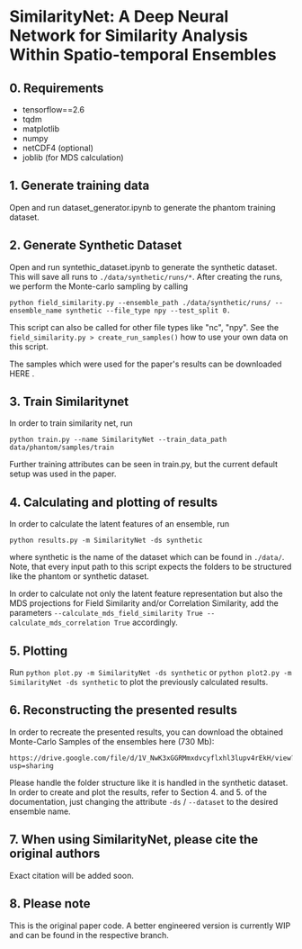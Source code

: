# SimilarityNet: A Deep Neural Network for Similarity Analysis Within Spatio-temporal Ensembles

## 0. Requirements
* tensorflow==2.6
* tqdm
* matplotlib
* numpy
* netCDF4 (optional)
* joblib (for MDS calculation)

## 1. Generate training data
Open and run dataset_generator.ipynb to generate the phantom training dataset.

## 2. Generate Synthetic Dataset
Open and run syntethic_dataset.ipynb to generate the synthetic dataset. This will save all runs to `./data/synthetic/runs/*`.
After creating the runs, we perform the Monte-carlo sampling by calling

```shell
python field_similarity.py --ensemble_path ./data/synthetic/runs/ --ensemble_name synthetic --file_type npy --test_split 0.
```
This script can also be called for other file types like "nc", "npy". See the `field_similarity.py > create_run_samples()` how to use your own data on this script.

The samples which were used for the paper's results can be downloaded HERE .

## 3. Train Similaritynet
In order to train similarity net, run
```shell
python train.py --name SimilarityNet --train_data_path data/phantom/samples/train
```
Further training attributes can be seen in train.py, but the current default setup was used in the paper. 

## 4. Calculating and plotting of results
In order to calculate the latent features of an ensemble, run 
```shell
python results.py -m SimilarityNet -ds synthetic
```
where synthetic is the name of the dataset which can be found in `./data/`. Note, that every input path to this script expects the folders to be structured like the phantom or synthetic dataset.

In order to calculate not only the latent feature representation but also the MDS projections for Field Similarity and/or Correlation Similarity, add the parameters `--calculate_mds_field_similarity True --calculate_mds_correlation True` accordingly.

## 5. Plotting
Run `python plot.py -m SimilarityNet -ds synthetic` or `python plot2.py -m SimilarityNet -ds synthetic` to plot the previously calculated results.

## 6. Reconstructing the presented results
In order to recreate the presented results, you can download the obtained Monte-Carlo Samples of the ensembles here (730 Mb): 
``` 
https://drive.google.com/file/d/1V_NwK3xGGRMmxdvcyflxhl3lupv4rEkH/view?usp=sharing
```
Please handle the folder structure like it is handled in the synthetic dataset. In order to create and plot the results, refer to Section 4. and 5. of the documentation, just changing the attribute `-ds` / `--dataset` to the desired ensemble name.

## 7. When using SimilarityNet, please cite the original authors
Exact citation will be added soon.

## 8. Please note
This is the original paper code. A better engineered version is currently WIP and can be found in the respective branch.




